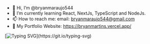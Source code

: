 

- 👋 Hi, I’m @bryanmaraujo544
- 🌱 I’m currently learning React, NextJs, TypeScript and NodeJs.
- 📫 How to reach me: email: bryanmaraujo544@gmail.com
- 🚀 My Portfolio Website: https://bryanmartins.vercel.app/

 
[![Typing SVG](https://readme-typing-svg.herokuapp.com/?color=00bfbf&size=35&center=true&vCenter=true&width=1000&lines=Hey,+I'm+Bryan+Martins;I'm+18+years+old;I'm+a+Full-Stack+Developer;)](https://git.io/typing-svg)

 
</div>
 
